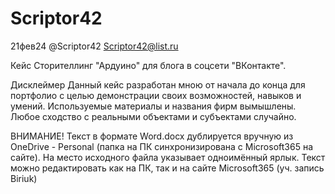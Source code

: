 # Scriptor42
 
 21фев24
 @Scriptor42
 Scriptor42@list.ru

Кейс Сторителлинг "Ардуино" для блога в соцсети "ВКонтакте".

Дисклеймер
Данный кейс разработан мною от начала до конца для портфолио с целью демонстрации
своих возможностей, навыков и умений. Используемые материалы и названия фирм
вымышлены. Любое сходство с реальными объектами и субъектами случайно.

ВНИМАНИЕ!
Текст в формате Word.docx дублируется вручную из OneDrive - Personal 
(папка на ПК синхронизирована с Microsoft365 на сайте). На место исходного файла
указывает одноимённый ярлык.
Текст можно редактировать как на ПК, так и на сайте Microsoft365 (уч. запись Biriuk)


